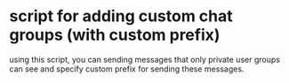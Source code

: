 # script for adding custom chat groups (with custom prefix)

using this script, you can sending messages that only private user groups can see and specify custom prefix for sending these messages.



